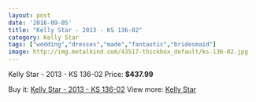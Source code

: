 ```yaml
---
layout: post
date: '2016-09-05'
title: "Kelly Star - 2013 - KS 136-02"
category: Kelly Star
tags: ["wedding","dresses","made","fantastic","bridesmaid"]
image: http://img.metalkind.com/43517-thickbox_default/ks-136-02.jpg
---
```

Kelly Star - 2013 - KS 136-02
Price: **$437.99**
<a href="https://www.metalkind.com/en/kelly-star/8340-ks-136-02.html"><amp-img layout="responsive" width="600" height="600" src="://img.metalkind.com/43517-thickbox_default/ks-136-02.jpg" alt="Kelly Star - 2013 - KS 136-02 0" /></a>
<a href="https://www.metalkind.com/en/kelly-star/8340-ks-136-02.html"><amp-img layout="responsive" width="600" height="600" src="://img.metalkind.com/43518-thickbox_default/ks-136-02.jpg" alt="Kelly Star - 2013 - KS 136-02 1" /></a>
<a href="https://www.metalkind.com/en/kelly-star/8340-ks-136-02.html"><amp-img layout="responsive" width="600" height="600" src="://img.metalkind.com/43519-thickbox_default/ks-136-02.jpg" alt="Kelly Star - 2013 - KS 136-02 2" /></a>
<a href="https://www.metalkind.com/en/kelly-star/8340-ks-136-02.html"><amp-img layout="responsive" width="600" height="600" src="://img.metalkind.com/43520-thickbox_default/ks-136-02.jpg" alt="Kelly Star - 2013 - KS 136-02 3" /></a>

Buy it: [Kelly Star - 2013 - KS 136-02](https://www.metalkind.com/en/kelly-star/8340-ks-136-02.html "Kelly Star - 2013 - KS 136-02")
View more: [Kelly Star](https://www.metalkind.com/en/69-kelly-star "Kelly Star")